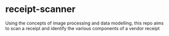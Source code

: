 # receipt-scanner
Using the concepts of image processing and data modelling, this repo aims to scan a receipt and identify the various components of a vendor receipt
